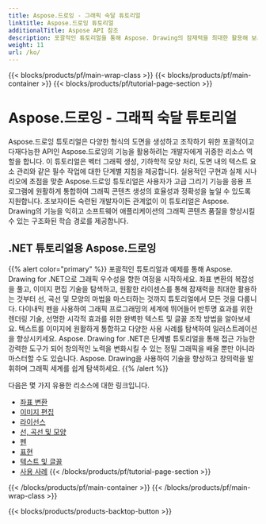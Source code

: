 ```yaml
---
title: Aspose.드로잉 - 그래픽 숙달 튜토리얼
linktitle: Aspose.드로잉 튜토리얼
additionalTitle: Aspose API 참조
description: 포괄적인 튜토리얼을 통해 Aspose. Drawing의 잠재력을 최대한 활용해 보세요. 향상된 소프트웨어 시각적 및 효율성을 위해 언어 전반에 걸쳐 그래픽 조작을 마스터하세요.
weight: 11
url: /ko/
---
```


{{< blocks/products/pf/main-wrap-class >}}
{{< blocks/products/pf/main-container >}}
{{< blocks/products/pf/tutorial-page-section >}}

# Aspose.드로잉 - 그래픽 숙달 튜토리얼


Aspose.드로잉 튜토리얼은 다양한 형식의 도면을 생성하고 조작하기 위한 포괄적이고 다재다능한 API인 Aspose.드로잉의 기능을 활용하려는 개발자에게 귀중한 리소스 역할을 합니다. 이 튜토리얼은 벡터 그래픽 생성, 기하학적 모양 처리, 도면 내의 텍스트 요소 관리와 같은 필수 작업에 대한 단계별 지침을 제공합니다. 실용적인 구현과 실제 시나리오에 초점을 맞춘 Aspose.드로잉 튜토리얼은 사용자가 고급 그리기 기능을 응용 프로그램에 원활하게 통합하여 그래픽 콘텐츠 생성의 효율성과 정확성을 높일 수 있도록 지원합니다. 초보자이든 숙련된 개발자이든 관계없이 이 튜토리얼은 Aspose. Drawing의 기능을 익히고 소프트웨어 애플리케이션의 그래픽 콘텐츠 품질을 향상시킬 수 있는 구조화된 학습 경로를 제공합니다.

## .NET 튜토리얼용 Aspose.드로잉
{{% alert color="primary" %}}
포괄적인 튜토리얼과 예제를 통해 Aspose. Drawing for .NET으로 그래픽 우수성을 향한 여정을 시작하세요. 좌표 변환의 복잡성을 풀고, 이미지 편집 기술을 탐색하고, 원활한 라이센스를 통해 잠재력을 최대한 활용하는 것부터 선, 곡선 및 모양의 마법을 마스터하는 것까지 튜토리얼에서 모든 것을 다룹니다. 다이내믹 펜을 사용하여 그래픽 프로그래밍의 세계에 뛰어들어 반투명 효과를 위한 렌더링 기술, 선명한 시각적 효과를 위한 완벽한 텍스트 및 글꼴 조작 방법을 알아보세요. 텍스트를 이미지에 원활하게 통합하고 다양한 사용 사례를 탐색하여 일러스트레이션을 향상시키세요. Aspose. Drawing for .NET은 단계별 튜토리얼을 통해 접근 가능한 강력한 도구가 되어 창의적인 노력을 변화시킬 수 있는 정밀 그래픽을 배울 뿐만 아니라 마스터할 수도 있습니다. Aspose. Drawing을 사용하여 기술을 향상하고 창의력을 발휘하며 그래픽 세계를 쉽게 탐색하세요.
{{% /alert %}}

다음은 몇 가지 유용한 리소스에 대한 링크입니다.
 
- [좌표 변환](./net/coordinate-transformations/)
- [이미지 편집](./net/image-editing/)
- [라이선스](./net/licensing/)
- [선, 곡선 및 모양](./net/lines-curves-and-shapes/)
- [펜](./net/pens/)
- [표현](./net/rendering/)
- [텍스트 및 글꼴](./net/text-and-fonts/)
- [사용 사례](./net/use-cases/)
{{< /blocks/products/pf/tutorial-page-section >}}

{{< /blocks/products/pf/main-container >}}
{{< /blocks/products/pf/main-wrap-class >}}

{{< blocks/products/products-backtop-button >}}
